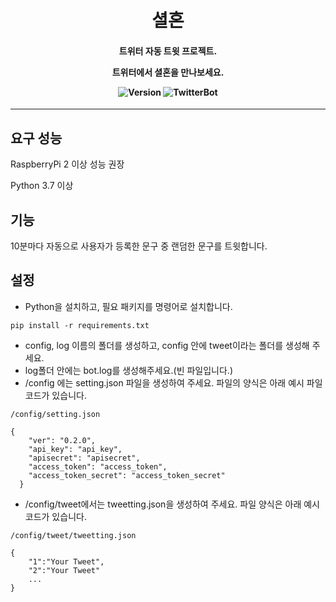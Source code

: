 <h1 align="center">
<br>
셜혼
</br>
</h1 align>

<h4 align="center">

**트위터 자동 트윗 프로젝트.**

**트위터에서 셜혼을 만나보세요.**

![Version](https://img.shields.io/badge/python-%E2%89%A53.5-blue?logo=python) ![TwitterBot](https://img.shields.io/badge/Syeolhon-Link-blue?logo=Twitter)
</h4>

---

## 요구 성능

RaspberryPi 2 이상 성능 권장

Python 3.7 이상

## 기능
10분마다 자동으로 사용자가 등록한 문구 중 랜덤한 문구를 트윗합니다.

## 설정

- Python을 설치하고, 필요 패키지를 명령어로 설치합니다.
```
pip install -r requirements.txt
```

- config, log 이름의 폴더를 생성하고, config 안에 tweet이라는 폴더를 생성해 주세요.
- log폴더 안에는 bot.log를 생성해주세요.(빈 파일입니다.)
-  /config 에는 setting.json 파일을 생성하여 주세요. 파일의 양식은 아래 예시 파일 코드가 있습니다.

```
/config/setting.json

{
    "ver": "0.2.0",
    "api_key": "api_key",
    "apisecret": "apisecret",
    "access_token": "access_token",
    "access_token_secret": "access_token_secret"
  }
```

- /config/tweet에서는 tweetting.json을 생성하여 주세요. 파일 양식은 아래 예시 코드가 있습니다.

```
/config/tweet/tweetting.json

{
    "1":"Your Tweet",
    "2":"Your Tweet"
    ...
}
```